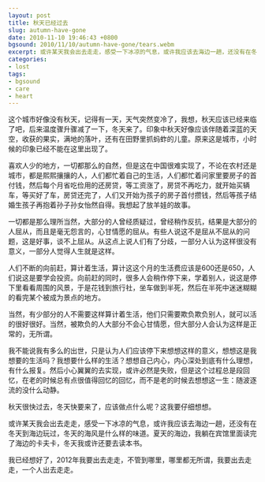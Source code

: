 ```yaml
---
layout: post
title: 秋天已经过去
slug: autumn-have-gone
date: 2010-11-10 19:46:43 +0800
bgsound: 2010/11/10/autumn-have-gone/tears.webm
excerpt: 或许某天我会出去走走，感受一下冰凉的气息，或许我应该去海边一趟，还没有在冬天到海边玩过，冬天的海风是什么样的味道。夏天的海边，我躺在宾馆里面读完了海边的卡夫卡，冬天我或许还要去读本书。我已经想好了，2012年我要出去走走，不管到哪里，哪里都无所谓，我要出去走走，一个人出去走走。
categories:
- lost
tags:
- bgsound
- care
- heart
---
```


这个城市好像没有秋天，记得有一天，天气突然变冷了，我想，秋天应该已经来临了吧，后来温度骤升骤减了一下，冬天来了。印象中秋天好像应该伴随着深蓝的天空，收获的果实，满地的落叶，还有在田野里抓蚂蚱的儿童。原来这是城市，小时候的印象已经不能在这里出现了。

喜欢人少的地方，一切都那么的自然，但是这在中国很难实现了，不论在农村还是城市，都是熙熙攘攘的人，人们都忙着自己的生活，人们都忙着问家里要房子的首付钱，然后每个月省吃俭用的还房贷，等工资涨了，房贷不再吃力，就开始买辆车，等买好了车，房贷还完了，人们又开始为孩子的房子首付攒钱，然后等孩子结婚生孩子再抱着孙子孙女怡然自得。我想起了放羊娃的故事。

一切都是那么理所当然，大部分的人曾经质疑过，曾经稍作反抗，结果是大部分的人屈从，而且是毫无怨言的，心甘情愿的屈从。有些人说这不是屈从不屈从的问题，这是好事，谈不上屈从。从这点上说人们有了分歧，一部分人认为这样很没有意义，一部分人觉得人生就是这样。

人们不断的向前赶，算计着生活，算计这这个月的生活费应该是600还是650，人们说这是要学会投资。向前赶的同时，很多人会稍作停下来，学着别人，说这是停下里看看周围的风景，于是花钱到旅行社，坐车做到半死，然后在半死中迷迷糊糊的看完某个被成为景点的地方。

当然，有少部分的人不需要这样算计着生活，他们只需要欺负欺负别人，就可以活的很好很好。当然，被欺负的人大部分不会心甘情愿，但大部分人会认为这样是正常的，无所谓。

我不能说我有多么的出世，只是认为人们应该停下来想想这样的意义，想想这是我想要的生活吗？我想要什么样的生活？想想自己内心，内心深处到底有什么理想，有什么报复。然后小心翼翼的去实现，或许必然是失败，但是这个过程总是段回忆，在老的时候总有点很值得回忆的回忆，而不是老的时候去想想这一生：随波逐流的没什么动静。

秋天很快过去，冬天快要来了，应该做点什么呢？这我要仔细想想。

或许某天我会出去走走，感受一下冰凉的气息，或许我应该去海边一趟，还没有在冬天到海边玩过，冬天的海风是什么样的味道。夏天的海边，我躺在宾馆里面读完了海边的卡夫卡，冬天我或许还要去读本书。

我已经想好了，2012年我要出去走走，不管到哪里，哪里都无所谓，我要出去走走，一个人出去走走。
